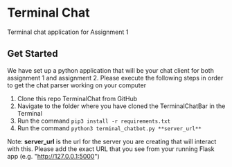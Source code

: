 # Terminal Chat
Terminal chat application for Assignment 1

## Get Started
We have set up a python application that will be your chat client for both assignment 1 and assignment 2. Please execute the following steps in order to get the chat parser working on your computer

1. Clone this repo TerminalChat from GitHub
2. Navigate to the folder where you have cloned the TerminalChatBar in the Terminal
3. Run the command `pip3 install -r requirements.txt`
4. Run the command `python3 terminal_chatbot.py **server_url**`

Note: **server_url** is the url for the server you are creating that will interact with this. Please add the exact URL that you see from your running Flask app (e.g. "http://127.0.0.1:5000")